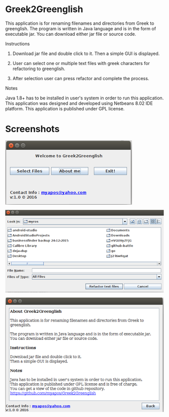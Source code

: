 Greek2Greenglish
================

This application is for renaming filenames and directories from Greek to greenglish. 
The program is written in Java language and is in the form of executable jar. You can download either 
jar file or source code.

Instructions 

1. Download jar file and double click to it. Then a simple GUI is displayed. 
2. User can select one or multiple text files with greek characters for refactoring to greenglish.

3. After selection user can press refactor and complete the process.


Notes

Java 1.8+ has to be installed in user's system in order to run this application. This application was designed and
developed using Netbeans 8.02 IDE platform. This application is published under GPL license.

Screenshots
================

![screenshot1.png](https://github.com/myapos/Greek2Greenglish/blob/master/screenshots/screenshot1.png)

![screenshot2.png](https://github.com/myapos/Greek2Greenglish/blob/master/screenshots/screenshot2.png)

![screenshot3.png](https://github.com/myapos/Greek2Greenglish/blob/master/screenshots/screenshot3.png)
